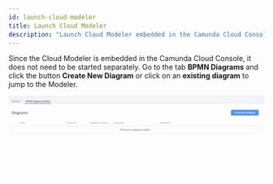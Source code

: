 ```yaml
---
id: launch-cloud-modeler
title: Launch Cloud Modeler
description: "Launch Cloud Modeler embedded in the Camunda Cloud Console to get started using Cloud Modeler."
---
```


Since the Cloud Modeler is embedded in the Camunda Cloud Console, it does not need to be started separately. Go to the tab **BPMN Diagrams** and click the button **Create New Diagram** or click on an **existing diagram** to jump to the Modeler.

![diagram overview](img/bpmn-diagrams-overview.png)
